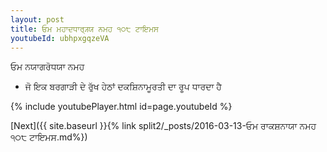 ```yaml
---
layout: post
title: ਓਮ ਮਹਾਦਧਾਰ੍ਯ੍ਯ ਨਮਹ ੧੦੮ ਟਾਇਮਸ
youtubeId: ubhpxgqzeVA
---
```

 
 
 ਓਮ ਨਯਾਗਰੋਧਯਾ ਨਮਹ  
 
 -  ਜੋ ਇਕ ਬਰਗਾੜੀ ਦੇ ਰੁੱਖ ਹੇਠਾਂ ਦਕਸ਼ਿਨਾਮੂਰਤੀ ਦਾ ਰੂਪ ਧਾਰਦਾ ਹੈ 
 
  
 
  
 
 
 
 
 
 


{% include youtubePlayer.html id=page.youtubeId %}
 
[Next]({{ site.baseurl }}{% link  split2/_posts/2016-03-13-ਓਮ ਰਾਕਸ਼ਨਾਯਾ ਨਮਹ ੧੦੮ ਟਾਇਮਸ.md%})
 
